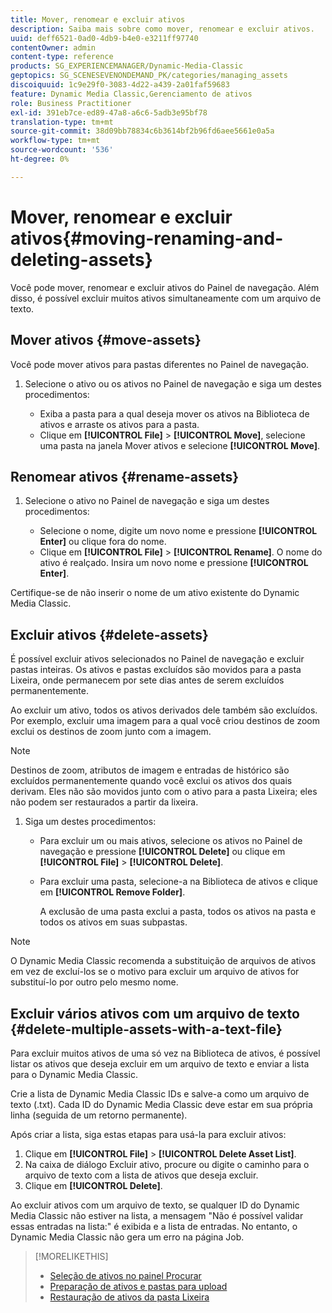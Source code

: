 ```yaml
---
title: Mover, renomear e excluir ativos
description: Saiba mais sobre como mover, renomear e excluir ativos.
uuid: deff6521-0ad0-4db9-b4e0-e3211ff97740
contentOwner: admin
content-type: reference
products: SG_EXPERIENCEMANAGER/Dynamic-Media-Classic
geptopics: SG_SCENESEVENONDEMAND_PK/categories/managing_assets
discoiquuid: 1c9e29f0-3083-4d22-a439-2a01faf59683
feature: Dynamic Media Classic,Gerenciamento de ativos
role: Business Practitioner
exl-id: 391eb7ce-ed89-47a8-a6c6-5adb3e95bf78
translation-type: tm+mt
source-git-commit: 38d09bb78834c6b3614bf2b96fd6aee5661e0a5a
workflow-type: tm+mt
source-wordcount: '536'
ht-degree: 0%

---
```


# Mover, renomear e excluir ativos{#moving-renaming-and-deleting-assets}

Você pode mover, renomear e excluir ativos do Painel de navegação. Além disso, é possível excluir muitos ativos simultaneamente com um arquivo de texto.

## Mover ativos {#move-assets}

Você pode mover ativos para pastas diferentes no Painel de navegação.

1. Selecione o ativo ou os ativos no Painel de navegação e siga um destes procedimentos:

   * Exiba a pasta para a qual deseja mover os ativos na Biblioteca de ativos e arraste os ativos para a pasta.
   * Clique em **[!UICONTROL File]** > **[!UICONTROL Move]**, selecione uma pasta na janela Mover ativos e selecione **[!UICONTROL Move]**.

## Renomear ativos {#rename-assets}

1. Selecione o ativo no Painel de navegação e siga um destes procedimentos:

   * Selecione o nome, digite um novo nome e pressione **[!UICONTROL Enter]** ou clique fora do nome.
   * Clique em **[!UICONTROL File]** > **[!UICONTROL Rename]**. O nome do ativo é realçado. Insira um novo nome e pressione **[!UICONTROL Enter]**.

Certifique-se de não inserir o nome de um ativo existente do Dynamic Media Classic.

## Excluir ativos {#delete-assets}

É possível excluir ativos selecionados no Painel de navegação e excluir pastas inteiras. Os ativos e pastas excluídos são movidos para a pasta Lixeira, onde permanecem por sete dias antes de serem excluídos permanentemente.

Ao excluir um ativo, todos os ativos derivados dele também são excluídos. Por exemplo, excluir uma imagem para a qual você criou destinos de zoom exclui os destinos de zoom junto com a imagem.

>[!NOTE]
>
>Destinos de zoom, atributos de imagem e entradas de histórico são excluídos permanentemente quando você exclui os ativos dos quais derivam. Eles não são movidos junto com o ativo para a pasta Lixeira; eles não podem ser restaurados a partir da lixeira.

1. Siga um destes procedimentos:

   * Para excluir um ou mais ativos, selecione os ativos no Painel de navegação e pressione **[!UICONTROL Delete]** ou clique em **[!UICONTROL File]** > **[!UICONTROL Delete]**.
   * Para excluir uma pasta, selecione-a na Biblioteca de ativos e clique em **[!UICONTROL Remove Folder]**.

      A exclusão de uma pasta exclui a pasta, todos os ativos na pasta e todos os ativos em suas subpastas.

>[!NOTE]
>
>O Dynamic Media Classic recomenda a substituição de arquivos de ativos em vez de excluí-los se o motivo para excluir um arquivo de ativos for substituí-lo por outro pelo mesmo nome.

## Excluir vários ativos com um arquivo de texto {#delete-multiple-assets-with-a-text-file}

Para excluir muitos ativos de uma só vez na Biblioteca de ativos, é possível listar os ativos que deseja excluir em um arquivo de texto e enviar a lista para o Dynamic Media Classic.

Crie a lista de Dynamic Media Classic IDs e salve-a como um arquivo de texto (.txt). Cada ID do Dynamic Media Classic deve estar em sua própria linha (seguida de um retorno permanente).

Após criar a lista, siga estas etapas para usá-la para excluir ativos:

1. Clique em **[!UICONTROL File]** > **[!UICONTROL Delete Asset List]**.
1. Na caixa de diálogo Excluir ativo, procure ou digite o caminho para o arquivo de texto com a lista de ativos que deseja excluir.
1. Clique em **[!UICONTROL Delete]**.

Ao excluir ativos com um arquivo de texto, se qualquer ID do Dynamic Media Classic não estiver na lista, a mensagem &quot;Não é possível validar essas entradas na lista:&quot; é exibida e a lista de entradas. No entanto, o Dynamic Media Classic não gera um erro na página Job.

>[!MORELIKETHIS]
>
>* [Seleção de ativos no painel Procurar](selecting-assets-browse-panel.md#selecting_assets_in_the_browse_panel)
>* [Preparação de ativos e pastas para upload](uploading-files.md#preparing_your_assets_and_folders_for_uploading)
>* [Restauração de ativos da pasta Lixeira](trash-folder.md#restoring_assets_from_the_trash_folder)

